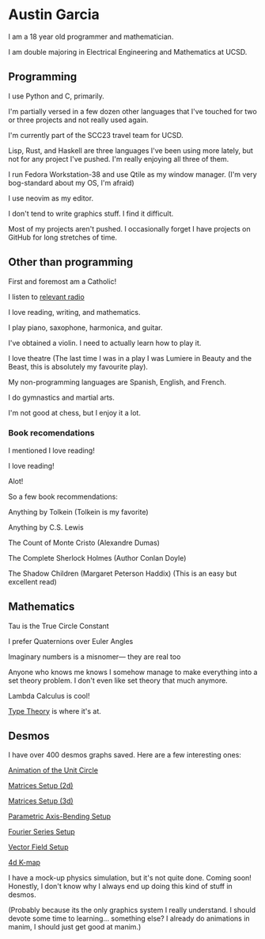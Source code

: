 # Austin Garcia

I am a 18 year old programmer and mathematician.

I am double majoring in Electrical Engineering and Mathematics at UCSD.

## Programming

I use Python and C, primarily. 

I'm partially versed in a few dozen other languages that I've touched for two or three projects and not really used again.

I'm currently part of the SCC23 travel team for UCSD.

Lisp, Rust, and Haskell are three languages I've been using more lately, but not for any project I've pushed. I'm really enjoying all three of them.

I run Fedora Workstation-38 and use Qtile as my window manager. (I'm very bog-standard about my OS, I'm afraid)

I use neovim as my editor. 

I don't tend to write graphics stuff. I find it difficult.

Most of my projects aren't pushed. I occasionally forget I have projects on GitHub for long stretches of time.

## Other than programming

First and foremost am a Catholic! 

I listen to [relevant radio](https://relevantradio.com/)

I love reading, writing, and mathematics.

I play piano, saxophone, harmonica, and guitar. 

I've obtained a violin. I need to actually learn how to play it.

I love theatre (The last time I was in a play I was Lumiere in Beauty and the Beast, this is absolutely my favourite play). 

My non-programming languages are Spanish, English, and French.

I do gymnastics and martial arts.

I'm not good at chess, but I enjoy it a lot. 

### Book recomendations

I mentioned I love reading!

I love reading!

Alot!

So a few book recommendations:

Anything by Tolkein (Tolkein is my favorite)

Anything by C.S. Lewis

The Count of Monte Cristo (Alexandre Dumas)

The Complete Sherlock Holmes (Author Conlan Doyle)

The Shadow Children (Margaret Peterson Haddix) (This is an easy but excellent read)

## Mathematics

Tau is the True Circle Constant

I prefer Quaternions over Euler Angles

Imaginary numbers is a misnomer— they are real too

Anyone who knows me knows I somehow manage to make everything into a set theory problem. I don't even like set theory that much anymore.

Lambda Calculus is cool!

[Type Theory](https://hott.github.io/book/hott-online-1404-g79e6d60.pdf) is where it's at.


## Desmos

I have over 400 desmos graphs saved. Here are a few interesting ones:

[Animation of the Unit Circle](https://www.desmos.com/calculator/lzorsicscy)

[Matrices Setup (2d)](https://www.desmos.com/calculator/0qj4jdzyxh)

[Matrices Setup (3d)](https://www.desmos.com/calculator/ydnve1a4wd)

[Parametric Axis-Bending Setup](https://www.desmos.com/calculator/v6m8whr37n)

[Fourier Series Setup](https://www.desmos.com/calculator/i35womijug)

[Vector Field Setup](https://www.desmos.com/calculator/rwfthstuvu)

[4d K-map](https://www.desmos.com/calculator/yg1ddxdrdb)

I have a mock-up physics simulation, but it's not quite done. Coming soon! Honestly, I don't know why I always end up doing this kind of stuff in desmos. 

(Probably because its the only graphics system I really understand. I should devote some time to learning... something else? I already do animations in manim, I should just get good at manim.)
